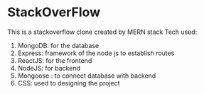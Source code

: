 # StackOverFlow
This is a stackoverflow clone created by MERN stack
Tech used:
1. MongoDB: for the database
2. Express: framework of the node js to establish routes
3. ReactJS: for the frontend
4. NodeJS: for backend
5. Mongoose : to connect database with backend
6. CSS: used to designing the project
